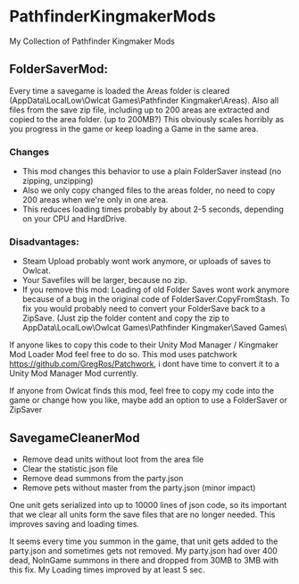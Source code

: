 # PathfinderKingmakerMods
My Collection of Pathfinder Kingmaker Mods

## FolderSaverMod:

Every time a savegame is loaded the Areas folder is cleared (AppData\LocalLow\Owlcat Games\Pathfinder Kingmaker\Areas).
Also all files from the save zip file, including up to 200 areas are extracted and copied to the area folder. (up to 200MB?)
This obviously scales horribly as you progress in the game or keep loading a Game in the same area.

### Changes

- This mod changes this behavior to use a plain FolderSaver instead (no zipping, unzipping)
- Also we only copy changed files to the areas folder, no need to copy 200 areas when we're only in one area.
- This reduces loading times probably by about 2-5 seconds, depending on your CPU and HardDrive.

### Disadvantages: 
- Steam Upload probably wont work anymore, or uploads of saves to Owlcat.
- Your Savefiles will be larger, because no zip.
- If you remove this mod: Loading of old Folder Saves wont work anymore because of a bug in the original code of FolderSaver.CopyFromStash.
To fix you would probably need to convert your FolderSave back to a ZipSave.
(Just zip the folder content and copy the zip to AppData\LocalLow\Owlcat Games\Pathfinder Kingmaker\Saved Games\

If anyone likes to copy this code to their Unity Mod Manager / Kingmaker Mod Loader Mod feel free to do so.
This mod uses patchwork  https://github.com/GregRos/Patchwork, i dont have time to convert it to a Unity Mod Manager Mod currently.

If anyone from Owlcat finds this mod, feel free to copy my code into the game or change how you like, maybe add an option to use a FolderSaver or ZipSaver


## SavegameCleanerMod

- Remove dead units without loot from the area file
- Clear the statistic.json file
- Remove dead summons from the party.json
- Remove pets without master from the party.json (minor impact)

One unit gets serialized into up to 10000 lines of json code, so its important that we clear all units form the save files that are no longer needed. This improves saving and loading times. 

It seems every time you summon in the game, that unit gets added to the party.json and sometimes gets not removed.
My party.json had over 400 dead, NoInGame summons in there and dropped from 30MB to 3MB with this fix. My Loading times improved by at least 5 sec.
